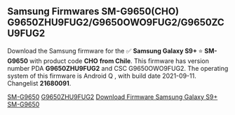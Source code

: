 <h2>Samsung Firmwares SM-G9650(CHO) G9650ZHU9FUG2/G9650OWO9FUG2/G9650ZCU9FUG2</h2>
Download the Samsung firmware for the ✅ <strong>Samsung Galaxy S9+ </strong> ⭐ <strong>SM-G9650</strong> with product code <strong>CHO</strong> <strong> from Chile</strong>. This firmware has version number PDA <strong>G9650ZHU9FUG2</strong> and CSC G9650OWO9FUG2. The operating system of this firmware is Android Q , with build date 2021-09-11. Changelist <strong>21680091</strong>.


[SM-G9650](https://samfirm.shop/samsung/model/SM-G9650)
[G9650ZHU9FUG2](https://samfirm.shop/samsung/pda/G9650ZHU9FUG2)
[Download Firmware Samsung Galaxy S9+ SM-G9650](https://samfirm.shop/samsung/firmware/455433)
